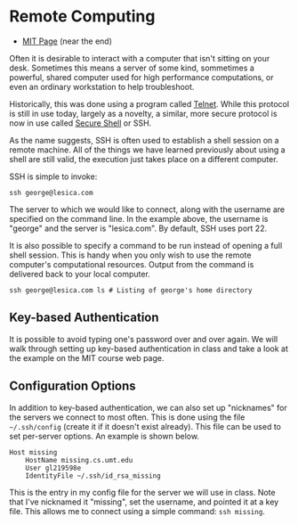 # Remote Computing

  - [MIT Page](https://missing.csail.mit.edu/2020/command-line/) (near the end)

Often it is desirable to interact with a computer that isn't sitting on your
desk. Sometimes this means a server of some kind, sommetimes a powerful, shared
computer used for high performance computations, or even an ordinary workstation
to help troubleshoot.

Historically, this was done using a program called
[Telnet](https://en.wikipedia.org/wiki/Telnet). While this protocol is still in
use today, largely as a novelty, a similar, more secure protocol is now in use
called [Secure Shell](https://en.wikipedia.org/wiki/SSH_(Secure_Shell)) or SSH.

As the name suggests, SSH is often used to establish a shell session on a remote
machine. All of the things we have learned previously about using a shell are
still valid, the execution just takes place on a different computer.

SSH is simple to invoke:

```
ssh george@lesica.com
```

The server to which we would like to connect, along with the username are
specified on the command line. In the example above, the username is "george"
and the server is "lesica.com". By default, SSH uses port 22.

It is also possible to specify a command to be run instead of opening a full
shell session. This is handy when you only wish to use the remote computer's
computational resources. Output from the command is delivered back to your local
computer.

```
ssh george@lesica.com ls # Listing of george's home directory
```

## Key-based Authentication

It is possible to avoid typing one's password over and over again. We will walk
through setting up key-based authentication in class and take a look at the
example on the MIT course web page.

## Configuration Options

In addition to key-based authentication, we can also set up "nicknames" for the
servers we connect to most often. This is done using the file `~/.ssh/config`
(create it if it doesn't exist already). This file can be used to set per-server
options. An example is shown below.

```
Host missing
    HostName missing.cs.umt.edu
    User gl219598e
    IdentityFile ~/.ssh/id_rsa_missing
```

This is the entry in my config file for the server we will use in class. Note
that I've nicknamed it "missing", set the username, and pointed it at a key
file. This allows me to connect using a simple command: `ssh missing`.


